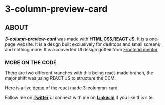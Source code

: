 # 3-column-preview-card

## ABOUT
***3-column-preview-card*** was made with **HTML**,**CSS**,**REACT JS**. It is a one-page website.
It is a design built exclusively for desktops and small screens and nothing more.
It is a converted UI design gotten from [Frontend mentor](https://www.frontendmentor.io/challenges/3column-preview-card-component-pH92eAR2-)

### MORE ON THE CODE
There are two different branches with this being react-made branch, the major shift was using REACT JS to structure the DOM.

Here is a live [demo](https://react-made-3-card-preview.netlify.app) of the react made 3-colummn-card

Follow me on **[Twitter](https://twitter.com/code_art4)** or connect with me on **[LinkedIn](https://ng.linkedin.com/in/ojo-triumph)** if you like this site.